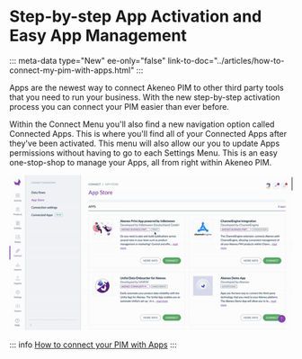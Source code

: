 # Step-by-step App Activation and Easy App Management
::: meta-data type="New" ee-only="false" link-to-doc="../articles/how-to-connect-my-pim-with-apps.html"
:::

Apps are the newest way to connect Akeneo PIM to other third party tools that you need to run your business. With the new step-by-step activation process you can connect your PIM easier than ever before.

Within the Connect Menu you'll also find a new navigation option called Connected Apps. This is where you'll find all of your Connected Apps after they've been activated. This menu will also allow our you to update Apps permissions without having to go to each Settings Menu. This is an easy one-stop-shop to manage your Apps, all from right within Akeneo PIM.

![Akeneo PIM App Store](../img/pim-marketplace-with-apps.gif)

::: info
[How to connect your PIM with Apps](../articles/how-to-connect-my-pim-with-apps.html#what-is-an-app)
:::
